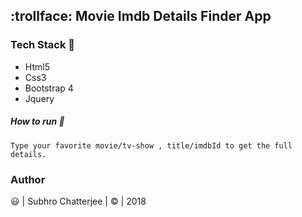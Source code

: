 ## :trollface: Movie Imdb Details Finder App

### Tech Stack :children_crossing:
- Html5
- Css3 
- Bootstrap 4
- Jquery  

##### How to run :runner:

 ```
 Type your favorite movie/tv-show , title/imdbId to get the full details.
 ```
### Author
:smiley: | Subhro Chatterjee | :copyright: | 2018    
